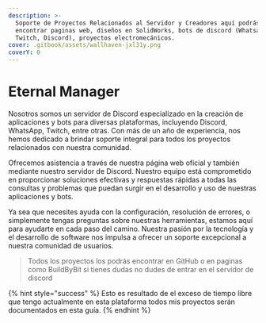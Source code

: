 ```yaml
---
description: >-
  Soporte de Proyectos Relacionados al Servidor y Creadores aquí podrás
  encontrar paginas web, diseños en SolidWorks, bots de discord (Whatsapp,
  Twitch, Discord), proyectos electromecánicos.
cover: .gitbook/assets/wallhaven-jxl31y.png
coverY: 0
---
```


# Eternal Manager

Nosotros somos un servidor de Discord especializado en la creación de aplicaciones y bots para diversas plataformas, incluyendo Discord, WhatsApp, Twitch, entre otras. Con más de un año de experiencia, nos hemos dedicado a brindar soporte integral para todos los proyectos relacionados con nuestra comunidad.

Ofrecemos asistencia a través de nuestra página web oficial y también mediante nuestro servidor de Discord. Nuestro equipo está comprometido en proporcionar soluciones efectivas y respuestas rápidas a todas las consultas y problemas que puedan surgir en el desarrollo y uso de nuestras aplicaciones y bots.

Ya sea que necesites ayuda con la configuración, resolución de errores, o simplemente tengas preguntas sobre nuestras herramientas, estamos aquí para ayudarte en cada paso del camino. Nuestra pasión por la tecnología y el desarrollo de software nos impulsa a ofrecer un soporte excepcional a nuestra comunidad de usuarios.

> Todos los proyectos los podrás encontrar en GitHub o en paginas como BuildByBit si tienes dudas no dudes de entrar en el servidor de discord

{% hint style="success" %}
Esto es resultado de el exceso de tiempo libre que tengo actualmente en esta plataforma todos mis proyectos serán documentados en esta guía.
{% endhint %}
